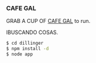 ### CAFE GAL

GRAB A CUP OF [CAFE GAL](https://github.com/crisfogal/Cafegal2.git
) to run.

IBUSCANDO COSAS.

```sh
$ cd dillinger
$ npm install -d
$ node app
```
